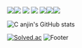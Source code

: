  
 <img src="https://img.shields.io/badge/Spring-6DB33F?style=flat&logo=Spring&logoColor=white"/><img src="https://img.shields.io/badge/Eclipse IDE-2C2255?style=flat&logo=Eclipse IDE&logoColor=white"/>
 <img src="https://img.shields.io/badge/MySQL-4479A1?style=flat&logo=MySQL&logoColor=white"/>
<img src="https://img.shields.io/badge/Thymeleaf-005F0F?style=flat&logo=Thymeleaf&logoColor=white"/>
<img src="https://img.shields.io/badge/Django-092E20?style=flat&logo=Django&logoColor=white"/><img src="https://img.shields.io/badge/IntelliJ IDEA-000000?style=flat&logo=IntelliJ IDEA&logoColor=white"/><img src="https://img.shields.io/badge/PyCharm-000000?style=flat&logo=PyCharm&logoColor=white"/>

 
![C
anjin's GitHub stats](https://github-readme-stats.vercel.app/api?username=ckswls147&show_icons=true&theme=radical)

[![Solved.ac](http://mazassumnida.wtf/api/v2/generate_badge?boj=ckswls147)](https://solved.ac/ckswls147)
![Footer](https://capsule-render.vercel.app/api?type=waving&color=auto&height=200&section=footer)
